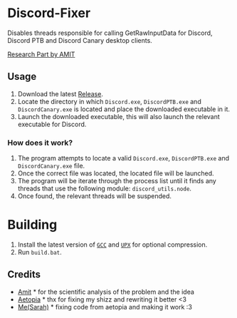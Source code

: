 # Discord-Fixer
Disables threads responsible for calling GetRawInputData for Discord, Discord PTB and Discord Canary desktop clients.

[Research Part by AMIT](https://twitter.com/amitxv/status/1636094504905179138)

## Usage

1. Download the latest [Release](https://github.com/PrincessAkira/Discord-Fixer/releases).
2. Locate the directory in which `Discord.exe`, `DiscordPTB.exe` and `DiscordCanary.exe` is located and place the downloaded executable in it.
3. Launch the downloaded executable, this will also launch the relevant executable for Discord.

### How does it work?
1. The program attempts to locate a valid `Discord.exe`, `DiscordPTB.exe` and `DiscordCanary.exe` file.
2. Once the correct file was located, the located file will be launched.
3. The program will be iterate through the process list until it finds any threads that use the following module: `discord_utils.node`.
4. Once found, the relevant threads will be suspended.

# Building
1. Install the latest version of [`GCC`](https://winlibs.com/) and [`UPX`](https://upx.github.io/) for optional compression.
2. Run `build.bat`.

## Credits

- [Amit](https://twitter.com/amitxv) * for the scientific analysis of the problem and the idea
- [Aetopia](https://github.com/Aetopia) * thx for fixing my shizz and rewriting it better <3
- [Me(Sarah)](https://github.com/PrincessAkira) * fixing code from aetopia and making it work :3
